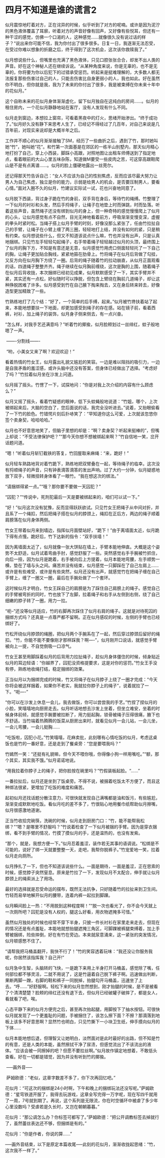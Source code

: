 # 四月不知道是谁的谎言2

似月震惊地盯着对方，正在诧异的时候，似乎听到了对方的呢喃。或许是因为泥泞的黑色液体覆盖了耳廓，听着对方的声音好像有回声，又好像有些悦耳，但还有一种干涩的感觉，仿佛一个口渴的人，这种感觉……就像很久没有说过话的样子？“说出来你可能不信，我为你付出了很多很多。日复一日，我逐渐无法忍受，在受过你难以想象的折磨之后，终于得到了这次机会，这次该你救赎我了。”

似月想说些什么，但嘴里也充满了黑色液体，只见口腔张张合合，却发不出人类的声音。好在这个神秘人还在继续诉说。“从某种角度来说，你是无辜的，也不是无辜的，你将要为你以后犯下的过错承受惩罚。听起来是挺难理解的，大多数人都无法报复那些伤害过自己的人，只能去伤害比自身更弱小的人，我也如此。好在虽然你不明白，但你就是我，我为了未来的你付出了很多，我是被束缚在你未来十年中的花似月。”

这个自称未来的花似月身体渐渐虚化，留下似月独自在这纯白的房间……。似月的租住房内，一个花似月静静地站在客厅，没有人发现有什么不同。

似月走到窗边，本想拉上窗帘，可看着黑夜中的灯火，思绪开始渗出。“终于成功了。”似月好久没有静下来思考人生了，已经记不得经过了几百年，对自己来说是几百年前，对现实来说却是大概半年之后。

工作并不顺心的似月渐渐接触了SM，经历了一些曲折之后，遇到了竹，那时她叫她“竹”，她叫她“花”。和竹第一次面基是在郊区的一栋半山别墅内，那天似月精心地打扮了自己，穿上小西装，脚踩小高跟，对照地图让出租车师傅送到了指定地点，看着眼前的大山心里五味杂陈，知道做M要受一些皮肉之苦，可这穿高跟鞋爬山是不是有点离谱……。似月的脸上僵硬地露出一丝莞尔。

还记得那天竹告诉自己：“女人不应该为自己的性别焦虑，反而应该尽最大努力让男人为自己焦虑，独立是你的能力，示弱是给男人的机会，是否要压制男人，要看心情。”面对入圈不久的似月，竹建议实际试一试，花也兴奋地同意了。

似月脱下西装，背过身子跪在竹的身前，双手背在身后，等待竹的绳缚。竹整理了一下似月的衬衫和头发，然后手捋绳子，让绳子在地垫上时而弹跳，时而坠落。听着这些声音，虽然绳子还没有绑到似月的身上，但一种奇特的感觉慢慢爬上了似月的心头，让似月感觉有点不自然，目光无神地看着前方，呼吸渐渐变慢变深，虚握的拳头时紧时松。当绳子搭上似月手臂的时刻，好像没那么紧张了，任由竹拉扯自己的手臂，让绳子在小臂上缠了两三圈，轻轻地打上结，并没有如何的紧，只是稍有约束。似月想说些什么，但又不知道该说点什么嘛，竹也并没有出声，只是认真地捆绑。只见竹左手轻轻勾起绳子，右手带着绳子轻轻越过似月的头顶，最终围上了似月的胸下方，不知是有意还是无意，似月感觉竹用虎口侧面轻轻托了一下自己的胸，让绳子更加贴合胸线，紧紧地箍在肋骨上。竹将绳子在似月后背做了勾挂，又反方向在似月胸下方绕了一圈。后背的绳子随着竹的拉动崩直，从似月正面观看的话，四道绳子整整齐齐。绳子继续在似月胸前缠绕，这次是胸的上围，随着绳子在似月后背收拢，本次捆绑已经初见成果，似月默默感受了一下，其实手臂并不紧，其实还有一点松，好似随时可以挣脱，但包含上臂绕在胸前几道绳子，却让这种挣脱困难了许多。似月感受到竹在自己腋下掏来掏去，又在身后转来转去，好像造型更加精致了一些。

竹熟练地打了几个结：“好了，一个简单的后手缚，起来。”似月被竹搀扶着站了起来，本能地想要扶一下地面，却更加感受到绳子的存在感。站在镜子前，看着西裤，衬衫，加上绳子的装饰，似月身子侧来侧去，有一点兴奋。

“怎么样，对我手艺还满意吗？”听着竹的揶揄，似月脸颊划过一丝绯红，蚊子般地嗯了一声。

 ——-分割线——-

 “哟，小美女又来了啊？欢迎欢迎！”

看着热情的竹女王，似月露出礼貌又尴尬的笑容。一边是难以阻挡的吸引力，一边是自我矛盾的羞涩感，或许头脑中还没有答案，但身体已经做出了选择。“考虑好了吗？”竹拉着似月坐在沙发上问道。

似月摇了摇头。竹愣了一下，试探地问：“你是对我上次介绍的内容有什么顾虑么？”

似月又摇了摇头，看着竹疑惑的眼神，低下头蚊蝇般地说道：“竹姐，哪个，上次被绑起来后，大脑的空白了，您后面说的话，我完全没听进去。”说着，又抬眼偷看了一下竹的脸色。竹错愕片刻后扑哧笑了：“早知道你这么可爱，上次就该忽悠你签个卖身契，哈哈哈哈。”

似月也不好意思地笑了，但脑子里想的却是：“啊？卖身契？听起来挺棒的”，但嘴上却说：“不受法律保护吧？”“那今天你想不想被绑起来啊？”竹自信地一笑，岔开话题问道。

“嗯！”听着似月斩钉截铁的答复，竹回屋取来麻绳：“来，跪好！”

似月轻车熟路地背对着竹跪下，熟练地把双臂叠在一起，等待绳子的临幸。这次没有捋顺绳子的声音，只有钟表滴答滴答的发出声响。过了大约一分钟，似月疑惑地放下双手，轻微扭转身体看了一眼竹。“我在想这次的绑法。”

“请捆绑得紧一点。”“哦？那你要不要做一天囚犯？”

“囚犯？”“传说中，死刑犯最后一天是要被绑起来的，咱们可以试一下。”

“好！”似月这次没有犹豫，反而显得跃跃欲试。只见竹女王把绳子从中间对折，并且系了一个绳扣，然后把绳子搭在似月的脖颈上，绳扣在正后方，两边的绳子顺着肩膀落在似月身体两侧。

竹女王带着似月来到墙边，指挥似月面壁站好，“跪下！”由于离墙面太近，似月跪下得有点慢。跪好后，竹下达新的指令：“双手扶墙！”

因为离墙面太近了，似月就像一张大饼贴在墙上，手臂本能地伸直。大概是这个姿势不太舒适，似月试着弯曲手肘，感觉舒服了一些。突然感觉右手手腕被竹抓住，向后一扭，因为似月是跪着，右手被向后上方提着，似月本能地弯腰，左手顺势一横，垫在了墙与头之间。痛苦并没有结束，似月感觉一只脚踩在了自己左肩上……或许是有些难受，或许是有些突然，似月还没有出声，就感觉竹在把绳子缠在自己手臂上，缠了一圈又一圈，最后在手腕处做了一个套环。

这时候似月才明白，竹女王踩自己的肩膀是为了踩住自己肩膀上的绳子。感觉自己的手臂被弯折的同时，竹也放下了左脚，拉着绳子和右手从左侧到右侧，绕了自己细嫩的脖子转了一圈，用力一拉。

“呃–”还没等似月适应，竹的右脚再次踩住了似月右肩的绳子。这就是对待死囚的捆绑方式吗？还真是一点尊严都不留啊。正在似月感叹的时候，左侧的手臂也已经绑好了。

竹松开绕似月脖颈的绳圈，把似月两个手腕系在了一起，然后穿过脖颈后留好的绳扣。“竹，你能不能不要像刚才那样踩我？啊—-”，似月刚开口说话，就感觉手臂被向上一提，不自觉倒吸一口凉气。

竹女王甚至用脚踩着似月的后背用力拉扯绳子，趁似月身体僵住的时候，倾身贴近似月的耳边轻语：“你越界了，囚犯没资格提要求，这是对你的惩罚。”竹女王手没有停，熟练地收绳打结，稳定捆绑的效果。

正当似月以为捆绑完成的时候，竹又将绳子在似月脖子上绕了一圈才完成：“今天你将会被这样捆着，如果你不老实，我就拉你脖子上的绳子”，说着就拉了一下。“呃—-”

“你可以在沙发上休息一会儿，我去做饭，你可以尝尝我的手艺。”竹捏了捏似月的小脸，笑嘻嘻地向厨房走去。似月听话地想去沙发上坐着，但坐立难安，坐着的时候身体前倾，就感觉手腕要被拉断了，用力挺起胸，锁骨被绳子压得很痛，腋下也不舒适。当竹端着热腾腾的饭菜从厨房出来时，就看见似月一会儿站，一会儿坐，一会儿弯腰，一会儿挺胸……

“吃饭啦，囚犯小花。”竹笑嘻嘻，花麻卖批，此刻哪有心情吃饭的似月，考虑这桌饭也是竹的一番好意，还是走到了餐桌旁：“您是要喂我吗？”

竹嫣然一笑：“还挺有礼貌嘛，但今天不喂你哦，你得像小狗一样用嘴吃。”“额，那个其实，其实我不饿。”似月诺诺地说。

“用我拉着你脖子上的绳子，把你脸按在碗里吗？”竹假装板起脸。“……”

一番拉扯后，似月还是坐到了饭桌旁。不得不说，被捆着吃饭太不方便了，而且这种绑法很紧，更增加了吃饭的难度和痛苦。

起初似月还找话题分散注意力，可很快就发现自己满嘴都是油和饭污，有些尴尬，渐渐变成默默地吃饭。看似月吃的差不多了，竹很贴心地用餐巾纸帮助似月擦嘴，似月很感激地道谢。

正当竹收拾完碗筷，洗碗的时候，似月走到厨房门口：“竹，能不能帮我松绑？”“嗯？是哪里不舒服吗？”竹说着检查了一下似月被捆的手臂。因为是穿衣捆绑，看不到手臂的情况，竹摸了摸似月的手，还是温热的，也没有发紫。

“那个，就是，我想方便一下。”似月忍着羞涩，装作若无其事的语调说。“松绑是不可能的，说好了绑一天就要整整一天，走吧，我帮你脱裤子。”竹宠爱地一笑，拉着似月走向厕所。

似月挣扎了一下，但也不知道该说些什么。一面是期待，一面是羞涩，正在思索的时候，感觉脖子突然窒息。原来是竹拉了一下，发现似月不太配合，伸手就让似月脖颈上的绳索派上了用场。

最好的选择就是忍受命运的摆布，既然无法抗争，只好随着竹的拉扯来到卫生间。竹轻而易举地解开似月的腰带，连着内裤一起拉到脚踝。

似月瞬间脸上一热：“不用脱到这种程度啊！”“脱一次也看光了，你不会今天就上一次厕所吧？囚犯是没有人权的，腿这么好看，用衣物遮掩多可惜。”

虽然似月独处的时候也经常不穿下半身，只披一件长衬衫在家里走来走去，但现在的情况还是有点羞耻，本能地就想抬腿遮掩三角区，可脚踝被裤腿束缚着，加上手臂被捆绑，险些摔倒，好在有竹在旁边。本来就尿意涌来，这一紧张的突发情况，似月顿感憋不住了。

“请帮我把马桶盖翻开，我快不行了！”竹的笑容透着玩味：“我还没让你服务我呢，你居然该指挥我？自己开!”

似月急中生智，头脑转的飞快，一是跪下来用上半身打开马桶盖，感觉除了嘴，任何部位都不够灵活，二就不用说了，这是竹逼着自己脱下裤子啊。迅速做出判断，果断两脚一蹭，右脚的鞋和裤子一同脱掉，抬腿勾开马桶盖，迅速坐了上去。“呼……”好舒服啊。轻松下来的似月忽然想到，刚才抬腿的时候，是不是被看了个清清楚楚？脸颊的绯红还没有退下去，但似月已经破罐子破摔了，都是女人，看就看了吧，唉。

心态平静下来的似月方便完之后，甚至再次抬起腿，用脚按下了抽水按钮。可很快似月就发现了一个更羞耻的问题，手被捆住了，该怎么擦下面？不擦？那滴落到地板上该多不好意思啊？显然竹也明白，只见竹撕下一小块卫生纸，伸手摸向似月的下体……

似月本能地想后退，但理智又让她明白，淡然面对是此时最好的出路，但不知是竹的有意，还是人类的本能，虽然擦拭干净了尿渍，但感觉流出了不该流出的液体。“应该会被一同擦掉的吧？但愿不要拉丝啊。”似月故作镇定地想着，不敢低头查看。好在一切都是错觉，因为并没有听到竹的揶揄。

 —–画外音—–

 萨姆欧德：“老似，这章字数差不多了，你下次再回忆吧。”

花似月：“可这次的捆绑是24小时啊，下午和晚上的捆绑玩法还没写呢。”萨姆欧德：“星穹铁道开服了，我得去玩游戏，这章全写完得一万字呢，现在写四千就用了一周，7号就到期了。再说，这个系列是无限流，你在时空循环中被虐了多少年心里没数吗？受虐若是久长时，又岂在朝朝暮暮。”

花似月：“那公调怎么办？你标签可都写了。”萨姆欧德：“把公开调教标签去掉就行了，虽然蕾丝表达还不够，但捆绑是有的。”

花似月：“你是作者，你说的算……” 

—–画外音结束，以下是原定本篇收尾—–此刻的花似月，渐渐收拢起思绪：“竹，这次我不一样了。”

